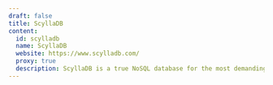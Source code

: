 ```yaml
---
draft: false
title: ScyllaDB
content:
  id: scylladb
  name: ScyllaDB
  website: https://www.scylladb.com/
  proxy: true
  description: ScyllaDB is a true NoSQL database for the most demanding applications.
---
```

